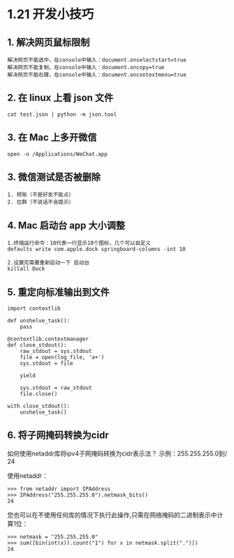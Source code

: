 # 1.21 开发小技巧

## 1. 解决网页鼠标限制

```
解决网页不能选中，在console中输入：document.onselectstart=true
解决网页不能复制，在console中输入：document.oncopy=true
解决网页不能右键，在console中输入：document.oncontextmenu=true
```

## 2. 在 linux 上看 json 文件

```
cat test.json | python -m json.tool
```

## 3. 在 Mac 上多开微信

```
open -n /Applications/WeChat.app
```

## 3. 微信测试是否被删除

```
1. 转账（不是好友不能点）
2. 拉群（不说话不会提示）
```

##  4. Mac 启动台 app 大小调整

```
1.终端运行命令：10代表一行显示10个图标，几个可以自定义
defaults write com.apple.dock springboard-columns -int 10

2.设置完需要重新启动一下 启动台
killall Dock
```

## 5. 重定向标准输出到文件

```
import contextlib

def unshelve_task():
	pass

@contextlib.contextmanager
def close_stdout():
    raw_stdout = sys.stdout
    file = open(log_file, 'a+')
    sys.stdout = file

    yield

    sys.stdout = raw_stdout
    file.close()
    
with close_stdout():
    unshelve_task()
```

## 6. 将子网掩码转换为cidr

如何使用netaddr库将ipv4子网掩码转换为cidr表示法？
示例：255.255.255.0到/ 24

使用netaddr：

```
>>> from netaddr import IPAddress
>>> IPAddress("255.255.255.0").netmask_bits()
24
```

您也可以在不使用任何库的情况下执行此操作,只需在网络掩码的二进制表示中计算1位：

```
>>> netmask = "255.255.255.0"
>>> sum([bin(int(x)).count("1") for x in netmask.split(".")])
24
```

